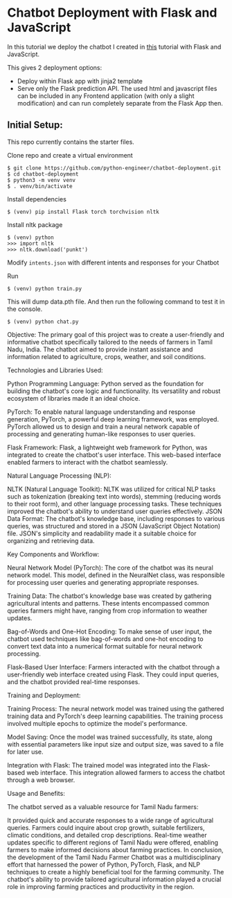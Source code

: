 # Chatbot Deployment with Flask and JavaScript

In this tutorial we deploy the chatbot I created in [this](https://github.com/python-engineer/pytorch-chatbot) tutorial with Flask and JavaScript.

This gives 2 deployment options:
- Deploy within Flask app with jinja2 template
- Serve only the Flask prediction API. The used html and javascript files can be included in any Frontend application (with only a slight modification) and can run completely separate from the Flask App then.

## Initial Setup:
This repo currently contains the starter files.

Clone repo and create a virtual environment
```
$ git clone https://github.com/python-engineer/chatbot-deployment.git
$ cd chatbot-deployment
$ python3 -m venv venv
$ . venv/bin/activate
```
Install dependencies
```
$ (venv) pip install Flask torch torchvision nltk
```
Install nltk package
```
$ (venv) python
>>> import nltk
>>> nltk.download('punkt')
```
Modify `intents.json` with different intents and responses for your Chatbot

Run
```
$ (venv) python train.py
```
This will dump data.pth file. And then run
the following command to test it in the console.
```
$ (venv) python chat.py
```


Objective: The primary goal of this project was to create a user-friendly and informative chatbot specifically tailored to the needs of farmers in Tamil Nadu, India. The chatbot aimed to provide instant assistance and information related to agriculture, crops, weather, and soil conditions.

Technologies and Libraries Used:

Python Programming Language: Python served as the foundation for building the chatbot's core logic and functionality. Its versatility and robust ecosystem of libraries made it an ideal choice.

PyTorch: To enable natural language understanding and response generation, PyTorch, a powerful deep learning framework, was employed. PyTorch allowed us to design and train a neural network capable of processing and generating human-like responses to user queries.

Flask Framework: Flask, a lightweight web framework for Python, was integrated to create the chatbot's user interface. This web-based interface enabled farmers to interact with the chatbot seamlessly.

Natural Language Processing (NLP):

NLTK (Natural Language Toolkit): NLTK was utilized for critical NLP tasks such as tokenization (breaking text into words), stemming (reducing words to their root form), and other language processing tasks. These techniques improved the chatbot's ability to understand user queries effectively.
JSON Data Format: The chatbot's knowledge base, including responses to various queries, was structured and stored in a JSON (JavaScript Object Notation) file. JSON's simplicity and readability made it a suitable choice for organizing and retrieving data.



Key Components and Workflow:

Neural Network Model (PyTorch): The core of the chatbot was its neural network model. This model, defined in the NeuralNet class, was responsible for processing user queries and generating appropriate responses.

Training Data: The chatbot's knowledge base was created by gathering agricultural intents and patterns. These intents encompassed common queries farmers might have, ranging from crop information to weather updates.

Bag-of-Words and One-Hot Encoding: To make sense of user input, the chatbot used techniques like bag-of-words and one-hot encoding to convert text data into a numerical format suitable for neural network processing.

Flask-Based User Interface: Farmers interacted with the chatbot through a user-friendly web interface created using Flask. They could input queries, and the chatbot provided real-time responses.



Training and Deployment:

Training Process: The neural network model was trained using the gathered training data and PyTorch's deep learning capabilities. The training process involved multiple epochs to optimize the model's performance.

Model Saving: Once the model was trained successfully, its state, along with essential parameters like input size and output size, was saved to a file for later use.

Integration with Flask: The trained model was integrated into the Flask-based web interface. This integration allowed farmers to access the chatbot through a web browser.



Usage and Benefits:

The chatbot served as a valuable resource for Tamil Nadu farmers:

It provided quick and accurate responses to a wide range of agricultural queries.
Farmers could inquire about crop growth, suitable fertilizers, climatic conditions, and detailed crop descriptions.
Real-time weather updates specific to different regions of Tamil Nadu were offered, enabling farmers to make informed decisions about farming practices.
In conclusion, the development of the Tamil Nadu Farmer Chatbot was a multidisciplinary effort that harnessed the power of Python, PyTorch, Flask, and NLP techniques to create a highly beneficial tool for the farming community. The chatbot's ability to provide tailored agricultural information played a crucial role in improving farming practices and productivity in the region.

